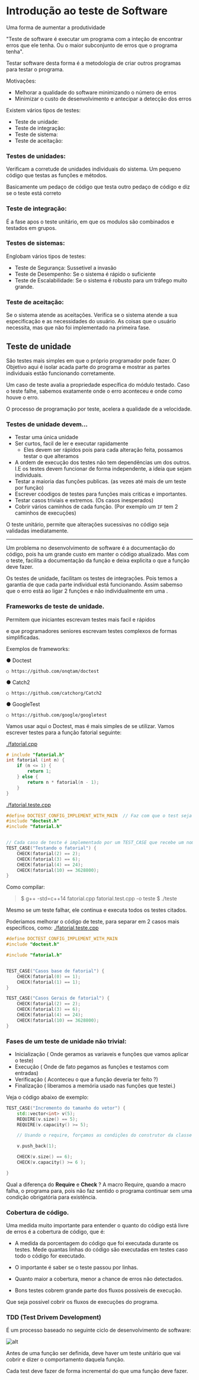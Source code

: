 # Introdução ao teste de Software

Uma forma de aumentar a produtividade

"Teste de software é executar um programa com a inteção de encontrar erros que ele tenha. Ou o maior subconjunto de erros que o programa tenha".

Testar software desta forma é a metodologia de criar outros programas para testar o programa.

Motivações: 
* Melhorar a qualidade do software minimizando o número de erros
* Minimizar o custo de desenvolvimento e antecipar a detecção dos erros

Existem vários tipos de testes: 
* Teste de unidade:
* Teste de integração:
* Teste de sistema:
* Teste de aceitação:


### Testes de unidades: 
Verificam a corretude de unidades individuais do sistema. Um pequeno código que testas as funções e métodos. 

Basicamente um pedaço de código que testa outro pedaço de código e diz se o teste está correto

### Teste de integração: 

É a fase apos o teste unitário, em que os modulos são combinados e testados em grupos.

### Testes de sistemas: 
Englobam vários tipos de testes: 
* Teste de Segurança: Sussetivel a invasão
* Teste de Desempenho: Se o sistema é rápido o suficiente
* Teste de Escalabilidade: Se o sistema é robusto para um tráfego muito grande. 

### Teste de aceitação: 
Se o sistema atende as aceitações. Verifica se o sistema atende a sua especificação e as necessidades do usuário. As coisas que o usuário necessita, mas que não foi implementado na primeira fase. 


##  Teste de unidade

São testes mais simples em que o próprio programador pode fazer.
O Objetivo aqui é isolar acada parte do programa e mostrar as partes individuais estão funcionando corretamente.

Um caso de teste avalia a propriedade específica do módulo testado.  Caso o teste falhe, sabemos exatamente onde o erro aconteceu e onde como houve o erro.

O processo de programação por teste, acelera a qualidade de a velocidade. 


### Testes de unidade devem...
* Testar uma única unidade
* Ser curtos, facil de ler e executar rapidamente
    * Eles devem ser rápidos pois para cada alteração feita, possamos testar o que alteramos
* A ordem de execução dos testes não tem dependências um dos outros. I.E os testes devem funcionar de forma independente, a ideia que sejam individuais.
* Testar a maioria das funções publicas. (as vezes até mais de um teste por função)
* Escrever cóodigos de testes para funções mais criticas e importantes.
* Testar casos triviais e extremos.  (Os casos inesperados)
* Cobrir vários caminhos de cada função. (Por exemplo um `IF` tem 2 caminhos de execuções)


O teste unitário, permite que alterações sucessivas no código seja validadas imediatamente.

<hr>

Um problema no desenvolvimento de software é a documentação do código, pois ha um grande custo em manter o código atualizado.
Mas com o teste, facilita a documentação da função e deixa explicita o que a função deve fazer.


Os testes de unidade, facilitam os testes de integrações. Pois temos a garantia de que cada parte individual está funcionando. Assim sabemso que o erro está ao ligar 2 funções e não individualmente em uma .


### Frameworks de teste de unidade. 
Permitem que iniciantes escrevam testes mais facil e rápidos 

e que programadores seniores escrevam testes complexos de formas simplificadas. 

Exemplos de frameworks: 

● Doctest

    ○ https://github.com/onqtam/doctest
● Catch2

    ○ https://github.com/catchorg/Catch2
● GoogleTest

    ○ https://github.com/google/googletest 


Vamos usar aqui o Doctest, mas é mais simples de se utilizar. Vamos escrever testes para a função fatorial seguinte: 

<u>./fatorial.cpp</u>
```c++
# include "fatorial.h"
int fatorial (int n) {
    if (n <= 1) {
        return 1;
    } else {
        return n * fatorial(n - 1);
    }
}

```


<u>./fatorial.teste.cpp</u>
```c++
#define DOCTEST_CONFIG_IMPLEMENT_WITH_MAIN  // Faz com que o test seja implementado como uma função main.
#include "doctest.h"
#include "fatorial.h"


// Cada caso de teste é implementado por um TEST_CASE que recebe um nome de parametro.
TEST_CASE("Testando o fatorial") {
    CHECK(fatorial(2) == 2);
    CHECK(fatorial(3) == 6);
    CHECK(fatorial(4) == 24);
    CHECK(fatorial(10) == 3628800);
}
```

Como compilar: 
> $ g++ -std=c++14 fatorial.cpp fatorial.test.cpp -o teste
> $ ./teste

Mesmo se um teste falhar, ele continua e executa todos os testes citados. 


Poderiamos melhorar o código de teste, para separar em 2 casos mais especificos, como: 
<u>./fatorial.teste.cpp</u>
```c++
#define DOCTEST_CONFIG_IMPLEMENT_WITH_MAIN 
#include "doctest.h"

#include "fatorial.h"


TEST_CASE("Casos base de fatorial") {
    CHECK(fatorial(0) == 1);
    CHECK(fatorial(1) == 1);
}

TEST_CASE("Casos Gerais de fatorial") {
    CHECK(fatorial(2) == 2);
    CHECK(fatorial(3) == 6);
    CHECK(fatorial(4) == 24);
    CHECK(fatorial(10) == 3628800);
}
```


### Fases de um teste de unidade não trivial:

* Inicialização ( Onde geramos as variaveis e funções que vamos aplicar o teste)
* Execução ( Onde de fato pegamos as funções e testamos com entradas) 
* Verificação ( Aconteceu o que a função deveria ter feito ?)
* Finalização ( liberamos a memória usado nas funções que testei.)


Veja o código abaixo de exemplo: 

```c++ 
TEST_CASE("Incremento do tamanho do vetor") {
    std::vector<int> v(5);
    REQUIRE(v.size() == 5);
    REQUIRE(v.capacity() >= 5);

    // Usando o require, forçamos as condições do construtor da classe vector, para que a função push_back possa ser executada.

    v.push_back(1);

    CHECK(v.size() == 6);
    CHECK(v.capacity() >= 6 );

}
```

Qual a diferença do **Require** e **Check** ? A macro Require, quando a macro falha, o programa para, pois não faz sentido o programa continuar sem uma condição obrigatória para existência.


### Cobertura de código. 

Uma medida muito importante para entender o quanto do código está livre de erros  é a cobertura de código, que é: 
* A medida da porcentagem do código que foi executada durante os testes. Mede quantas linhas do código são executadas em testes caso todo o código for executado.

* O importante é saber se o teste passou por linhas.

* Quanto maior a cobertura, menor a chance de erros não detectados. 
* Bons testes cobrem grande parte dos fluxos possiveis de execução. 

Que seja possivel cobrir os fluxos de execuções do programa. 


### TDD (Test Drivem Development)

É um processo baseado no seguinte ciclo de desenvolvimento de software: 

![alt](./img/image_32.png)

Antes de uma função ser definida, deve haver um teste unitário que vai cobrir e dizer o comportamento daquela função. 

Cada test deve fazer de forma incremental do que uma função deve fazer. 

